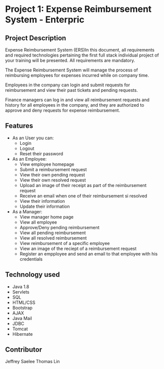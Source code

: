 ﻿# Project 1: Expense Reimbursement System - Enterpric
 
 ## Project Description
 Expense Reimbursement System (ERS)In this document, all requirements and required
    technologies pertaining the first full stack individual project of your
    training will be presented. All requirements are mandatory.

The Expense Reimbursement System will manage the process of reimbursing employees
    for expenses incurred while on company time.

Employees in the company can login and submit requests for reimbursement and
    view their past tickets and pending requests.

Finance managers can log in and view all reimbursement requests and history for
    all employees in the company, and they are authorized to approve and deny requests for expense
    reimbursement.


## Features
- As an User you can:
  - Login
  - Logout
  - Reset their password
- As an Employee:
  - View employee homepage
  - Submit a reimbursement request
  - View their own pending request
  - View their own resolved request
  - Upload an image of their receipt as part of the reimbursement request
  - Receive an email when one of their reimbursement si resolved
  - View their information
  - Update their information
- As a Manager:
  - View manager home page
  - View all employee
  - Approve/Deny pending reimbursement
  - View all pending reimbursement
  - View all resolved reimbursement
  - View reimbursement of a specific employee
  - View an image of the reciept of a reimbursement request
  - Register an empployee and send an email to that employee with his credentials

## Technology used
 - Java 1.8
 - Servlets
 - SQL
 - HTML/CSS
 - Bootstrap
 - AJAX
 - Java Mail
 - JDBC
 - Tomcat
 - Hibernate

## Contributor
Jeffrey Saelee
Thomas Lin

